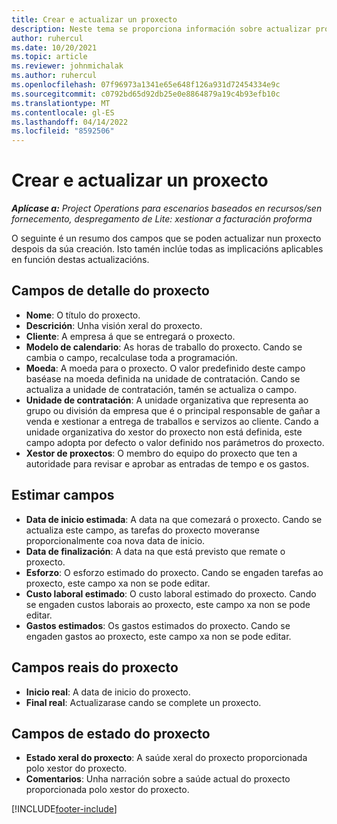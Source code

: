 ```yaml
---
title: Crear e actualizar un proxecto
description: Neste tema se proporciona información sobre actualizar proxectos en Project Operations.
author: ruhercul
ms.date: 10/20/2021
ms.topic: article
ms.reviewer: johnmichalak
ms.author: ruhercul
ms.openlocfilehash: 07f96973a1341e65e648f126a931d72454334e9c
ms.sourcegitcommit: c0792bd65d92db25e0e8864879a19c4b93efb10c
ms.translationtype: MT
ms.contentlocale: gl-ES
ms.lasthandoff: 04/14/2022
ms.locfileid: "8592506"
---
```

# <a name="create-and-update-a-project"></a>Crear e actualizar un proxecto

_**Aplícase a:** Project Operations para escenarios baseados en recursos/sen fornecemento, despregamento de Lite: xestionar a facturación proforma_

O seguinte é un resumo dos campos que se poden actualizar nun proxecto despois da súa creación. Isto tamén inclúe todas as implicacións aplicables en función destas actualizacións.

## <a name="project-detail-fields"></a>Campos de detalle do proxecto

- **Nome**: O título do proxecto.
- **Descrición**: Unha visión xeral do proxecto.
- **Cliente**: A empresa á que se entregará o proxecto.
- **Modelo de calendario**: As horas de traballo do proxecto. Cando se cambia o campo, recalculase toda a programación.
- **Moeda**: A moeda para o proxecto. O valor predefinido deste campo baséase na moeda definida na unidade de contratación. Cando se actualiza a unidade de contratación, tamén se actualiza o campo.
- **Unidade de contratación**: A unidade organizativa que representa ao grupo ou división da empresa que é o principal responsable de gañar a venda e xestionar a entrega de traballos e servizos ao cliente.  Cando a unidade organizativa do xestor do proxecto non está definida, este campo adopta por defecto o valor definido nos parámetros do proxecto.
- **Xestor de proxectos**: O membro do equipo do proxecto que ten a autoridade para revisar e aprobar as entradas de tempo e os gastos.

## <a name="estimate-fields"></a>Estimar campos

- **Data de inicio estimada**: A data na que comezará o proxecto. Cando se actualiza este campo, as tarefas do proxecto moveranse proporcionalmente coa nova data de inicio.
- **Data de finalización**: A data na que está previsto que remate o proxecto.
- **Esforzo**: O esforzo estimado do proxecto. Cando se engaden tarefas ao proxecto, este campo xa non se pode editar.
- **Custo laboral estimado**: O custo laboral estimado do proxecto. Cando se engaden custos laborais ao proxecto, este campo xa non se pode editar.
- **Gastos estimados**: Os gastos estimados do proxecto. Cando se engaden gastos ao proxecto, este campo xa non se pode editar.

## <a name="project-actual-fields"></a>Campos reais do proxecto
- **Inicio real**: A data de inicio do proxecto.
- **Final real**: Actualizarase cando se complete un proxecto.

## <a name="project-status-fields"></a>Campos de estado do proxecto

- **Estado xeral do proxecto**: A saúde xeral do proxecto proporcionada polo xestor do proxecto.
- **Comentarios**: Unha narración sobre a saúde actual do proxecto proporcionada polo xestor do proxecto.



[!INCLUDE[footer-include](../includes/footer-banner.md)]
